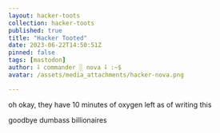 ```yaml
---
layout: hacker-toots
collection: hacker-toots
published: true
title: "Hacker Tooted"
date: 2023-06-22T14:50:51Z
pinned: false
tags: [mastodon]
author: ⸸ commander ░ nova ⸸ :~$
avatar: /assets/media_attachments/hacker-nova.png

---
```


<p>oh okay, they have 10 minutes of oxygen left as of writing this</p><p>goodbye dumbass billionaires</p>


